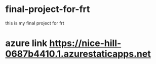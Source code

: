 # final-project-for-frt
this is my final project for frt
# azure link https://nice-hill-0687b4410.1.azurestaticapps.net
